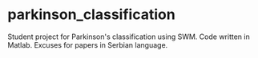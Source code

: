 # parkinson_classification
Student project for Parkinson's classification using SWM. Code written in Matlab. Excuses for papers in Serbian language. 
